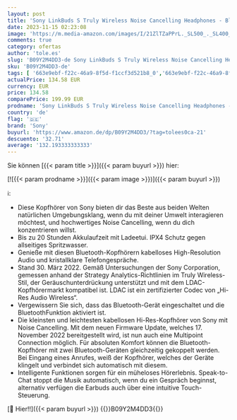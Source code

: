 ```yaml
---
layout: post
title: 'Sony LinkBuds S Truly Wireless Noise Cancelling Headphones - Bluetooth® Multipoint Connection - Bis zu 20 Stunden Akkulaufzeit mit Ladecase - Optimiert für Alexa - Integriertes Mikrofon – Weiß'
date: 2023-11-15 02:23:08
image: 'https://m.media-amazon.com/images/I/21ZlTZaPPrL._SL500_._SL400_.jpg'
comments: true
category: ofertas
author: 'tole.es'
slug: 'B09Y2M4DD3-de Sony LinkBuds S Truly Wireless Noise Cancelling Headphones...'
sku: 'B09Y2M4DD3-de'
tags: [ '663e9ebf-f22c-46a9-8f5d-f1ccf3d521b8_0','663e9ebf-f22c-46a9-8f5d-f1ccf3d521b8_1301','Arborist Merchandising Root','Bluetooth-Kopfhörer','Elektronik & Foto','In-Ear Ohrhörer','Kopfhoerer','Kopfhörer','Kopfhörer & Zubehör','Self Service','Special Features Stores','sony','🇩🇪', ]
actualPrice: 134.58 EUR
currency: EUR
price: 134.58
comparePrice: 199.99 EUR
prodname: 'Sony LinkBuds S Truly Wireless Noise Cancelling Headphones - Bluetooth® Multipoint Connection - Bis zu 20 Stunden Akkulaufzeit mit Ladecase - Optimiert für Alexa - Integriertes Mikrofon – Weiß'
country: 'de'
flag: '🇩🇪'
brand: 'Sony'
buyurl: 'https://www.amazon.de/dp/B09Y2M4DD3/?tag=tolees0ca-21'
descuento: '32.71'
average: '132.193333333333'
---
```


Sie können [{{< param title >}}]({{< param buyurl >}}) hier:

[![{{< param prodname >}}]({{< param image >}})]({{< param buyurl >}})

ℹ️:

- Diese Kopfhörer von Sony bieten dir das Beste aus beiden Welten natürlichen Umgebungsklang, wenn du mit deiner Umwelt interagieren möchtest, und hochwertiges Noise Cancelling, wenn du dich konzentrieren willst.
- Bis zu 20 Stunden Akkulaufzeit mit Ladeetui. IPX4 Schutz gegen allseitiges Spritzwasser.
- Genieße mit diesen Bluetooth-Kopfhörern kabelloses High-Resolution Audio und kristallklare Telefongespräche.
- Stand 30. März 2022. Gemäß Untersuchungen der Sony Corporation, gemessen anhand der Strategy Analytics-Richtlinien im Truly Wireless-Stil, der Geräuschunterdrückung unterstützt und mit dem LDAC-Kopfhörermarkt kompatibel ist. LDAC ist ein zertifizierter Codec von „Hi-Res Audio Wireless“.
- Vergewissern Sie sich, dass das Bluetooth-Gerät eingeschaltet und die BluetoothFunktion aktiviert ist.
- Die kleinsten und leichtesten kabellosen Hi-Res-Kopfhörer von Sony mit Noise Cancelling. Mit dem neuen Firmware Update, welches 17. November 2022 bereitgestellt wird, ist nun auch eine Multipoint Connection möglich. Für absoluten Komfort können die Bluetooth-Kopfhörer mit zwei Bluetooth-Geräten gleichzeitig gekoppelt werden. Bei Eingang eines Anrufes, weiß der Kopfhörer, welches der Geräte klingelt und verbindet sich automatisch mit diesem.
- Intelligente Funktionen sorgen für ein müheloses Hörerlebnis. Speak-to-Chat stoppt die Musik automatisch, wenn du ein Gespräch beginnst, alternativ verfügen die Earbuds auch über eine intuitive Touch-Steuerung.

[🛒 Hier!!]({{< param buyurl >}})
{{<world>}}B09Y2M4DD3{{</world>}}
